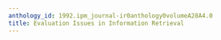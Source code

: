 ```yaml
---
anthology_id: 1992.ipm_journal-ir0anthology0volumeA28A4.0
title: Evaluation Issues in Information Retrieval
---
```

